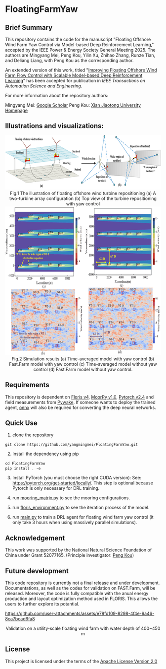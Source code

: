 # FloatingFarmYaw

## Brief Summary
This repository contains the code for the manuscript "Floating Offshore Wind Farm Yaw Control via Model-based Deep Reinforcement Learning," accepted by the IEEE Power & Energy Society General Meeting 2025. The authors are Mingyang Mei, Peng Kou, Yilin Xu, Zhihao Zhang, Runze Tian, and Deliang Liang, with Peng Kou as the corresponding author.

An extended version of this work, titled "[Improving Floating Offshore Wind Farm Flow Control with Scalable Model-based Deep Reinforcement Learning](https://ieeexplore.ieee.org/document/11062486)" has been accepted for publication in _IEEE Transactions on Automation Science and Engineering_.

For more information about the repository authors:

Mingyang Mei: [Google Scholar](https://scholar.google.com/citations?user=jpXmO2UAAAAJ&hl=zh-CN)
Peng Kou: [Xian Jiaotong University Homepage](https://gr.xjtu.edu.cn/en/web/koupeng)

## Illustrations and visualizations:
<div align=center>
     <img src="Results/illustration.png" height="175"/> 
</div>
<div align=center>
      Fig.1 The illustration of floating offshore wind turbine repositioning (a) A two-turbine array configuration (b) Top view of the turbine repositioning with yaw control
</div>

<div align=center>
     <img src="Results/Wind Farm.png" height="480"/> 
</div>
<div align=center>
      Fig.2 Simulation results (a) Time-averaged model with yaw control (b) Fast.Farm model with yaw control (c) Time-averaged model without yaw control (d) Fast.Farm model without yaw control.
</div>


## Requirements
This repository is dependent on [Floris v4](https://github.com/NREL/floris), [MoorPy v1.0](https://github.com/NREL/MoorPy), [Pytorch v2.4](https://pytorch.org/) and field measurements from [Pywake](https://github.com/DTUWindEnergy/PyWake). If someone wants to deploy the trained agent, [onnx](https://onnx.ai/) will also be required for converting the deep neural networks.


## Quick Use

1. clone the repository
```pycon
git clone https://github.com/yangmingmei/FloatingFarmYaw.git
```
2. Install the dependency using pip
```pycon
cd FloatingFarmYaw
pip install . -e
```
3. Install PyTorch (you must choose the right CUDA version):
See: https://pytorch.org/get-started/locally/. This step is optional because Pytorch is only necessary for DRL training.

4. run [mooring_matrix.py](mooring_matrix.py) to see the mooring configurations.
   
5. run [floris_environment.py](floris_environment.py) to see the iteration process of the model.

6. run [main.py](main.py) to train a DRL agent for floating wind farm yaw control (it only take 3 hours when using massively parallel simulations). 

## Acknowledgement
This work was supported by the National Natural Science Foundation of China under Grant 52077165. (Principle investigator: [Peng Kou](https://gr.xjtu.edu.cn/en/web/koupeng))

## Future development
This code repository is currently not a final release and under development. Documentations, as well as the codes for validation on FAST.Farm, will be released. Moreover, the code is fully compatible with the anual energy production and layout optimization method used in FLORIS. This allows the users to further explore its potantial.


https://github.com/user-attachments/assets/e78fd109-8298-4f4e-9a46-8ca7bcad6fa8

<div align=center>
    Validation on a utility-scale floating wind farm with water depth of 400~450 m 
</div>

## License
This project is licensed under the terms of the [Apache License Version 2.0](LICENSE)
